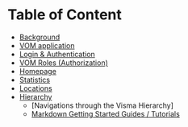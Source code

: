 # Table of Content

 - [Background](https://github.com/jessicalovheden/test_project/blob/master/no_en/Background.md)
 - [VOM application](https://github.com/jessicalovheden/test_project/blob/master/no_en/VOM%20Application.md)
 - [Login & Authentication](https://github.com/jessicalovheden/test_project/blob/master/no_en/Login%20&%20Authentication.md)
 - [VOM Roles (Authorization)](https://github.com/jessicalovheden/test_project/blob/master/no_en/VOM%20Roles%20%28Authorization%29.md)
 - [Homepage](https://github.com/jessicalovheden/test_project/blob/master/no_en/Homepage.md)
 - [Statistics](https://github.com/jessicalovheden/test_project/blob/master/no_en/Statistics.md)
 - [Locations](https://github.com/jessicalovheden/test_project/blob/master/no_en/Locations.md)
-   [Hierarchy](https://github.com/jessicalovheden/test_project/blob/master/no_en/Hierarchy.md)
    -   [Navigations through the Visma Hierarchy]
    -   [Markdown Getting Started Guides / Tutorials](https://github.com/mundimark/awesome-markdown#markdown-getting-started-guides--tutorials)

<!--stackedit_data:
eyJoaXN0b3J5IjpbMTE2MzY4NjAzMiwtOTc4NTY5MTcwXX0=
-->